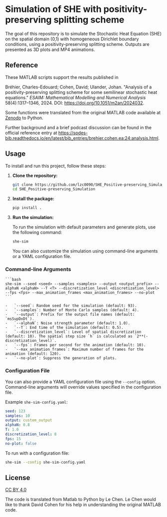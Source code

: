 # Simulation of SHE with positivity-preserving splitting scheme

The goal of this repository is to simulate the Stochastic Heat Equation (SHE) on the spatial domain (0,1) with homogeneous Dirichlet boundary conditions, using a positivity-preserving splitting scheme. Outputs are presented as 3D plots and MP4 animations.

## Reference

These MATLAB scripts support the results published in

Bréhier, Charles-Edouard; Cohen, David; Ulander, Johan.
"Analysis of a positivity-preserving splitting scheme for some semilinear
stochastic heat equations." *ESAIM: Mathematical Modelling and Numerical
Analysis* 58(4):1317–1346, 2024. DOI:
<https://doi.org/10.1051/m2an/2024032>.

Some functions were translated from the original MATLAB code available at [Zenodo](https://zenodo.org/records/10300733) to Python.

Further background and a brief podcast discussion can be found in the
official reference entry at
<https://spdes-bib.readthedocs.io/en/latest/bib_entries/brehier.cohen.ea:24:analysis.html>.

## Usage

To install and run this project, follow these steps:

1.  **Clone the repository:**

    ```bash
    git clone https://github.com/lzc0090/SHE_Positive-preserving_Simulation.git
    cd SHE_Positive-preserving_Simulation
    ```

2.  **Install the package:**

    ```bash
    pip install .
    ```

3.  **Run the simulation:**

    To run the simulation with default parameters and generate plots, use the following command:

    ```bash
    she-sim
    ```

    You can also customize the simulation using command-line arguments or a YAML configuration file.

### Command-line Arguments

    ```bash
    she-sim --seed <seed> --samples <samples> --output <output_prefix> --alphaN <alphaN> --T <T> --discretization_level <discretization_level> --fps <fps> --max_animation_frames <max_animation_frames> --no-plot
    ```

    -   `--seed`: Random seed for the simulation (default: 93).
    -   `--samples`: Number of Monte Carlo samples (default: 4).
    -   `--output`: Prefix for the output file names (default: `msSupDxDt`).
    -   `--alphaN`: Noise strength parameter (default: 1.0).
    -   `--T`: End time of the simulation (default: 0.5).
    -   `--discretization_level`: Level of spatial discretization (default: 10). The spatial step size `h` is calculated as `2**(-discretization_level)`.
    -   `--fps`: Frames per second for the animation (default: 10).
    -   `--max_animation_frames`: Maximum number of frames for the animation (default: 120).
    -   `--no-plot`: Suppress the generation of plots.

### Configuration File

You can also provide a YAML configuration file using the `--config` option. Command-line arguments will override values specified in the configuration file.

Example `she-sim-config.yaml`:

```yaml
seed: 123
samples: 10
output: custom_output
alphaN: 0.8
T: 1.0
discretization_level: 8
fps: 15
no-plot: false
```

To run with a configuration file:

```bash
she-sim --config she-sim-config.yaml
```

## License

[CC BY 4.0](https://creativecommons.org/licenses/by/4.0/)

The code is translated from Matlab to Python by Le Chen. Le Chen would like to thank David Cohen for his help in understanding the original MATLAB code.

